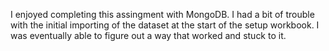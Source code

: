 I enjoyed completing this assingment with MongoDB. I had a bit of trouble with the initial importing of the dataset at the start of the setup workbook. I was eventually able to figure out a way that worked and stuck to it.
